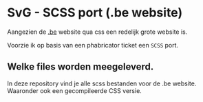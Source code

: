 # SvG - SCSS port (.be website)

Aangezien de [.be](http://www.scoutsengidsenvlaanderen.be) website qua css een redelijk grote website is. 

Voorzie ik op basis van een phabricator ticket een `SCSS` port.

## Welke files worden meegeleverd. 

In deze repository vind je alle scss bestanden voor de .be website. Waaronder ook een gecompileerde CSS versie. 


